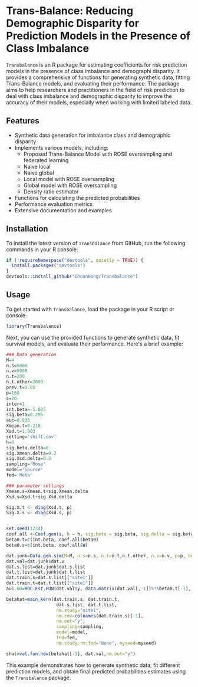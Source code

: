 # Trans-Balance: Reducing Demographic Disparity for Prediction Models in the Presence of Class Imbalance

`Transbalance` is an R package for estimating coefficients for risk prediction models in the presence of class imbalance and demographi disparity. It provides a comprehensive of functions for generating synthetic data, fitting Trans-Balance models, and evaluating their performance. The package aims to help researchers and practitioners in the field of risk prediction to deal with class imbalance and demographic disparity to improve the accuracy of their models, especially when working with limited labeled data.

## Features

- Synthetic data generation for imbalance class and demographic disparity
- Implements various models, including:
  - Proposed Trans-Balance Model with ROSE oversampling and federated learning 
  - Naive local
  - Naive global
  - Local model with ROSE oversampling
  - Global model with ROSE oversampling
  - Density ratio estimator
- Functions for calculating the predicted probabilities
- Performance evaluation metrics
- Extensive documentation and examples

## Installation

To install the latest version of `Transbalance` from GitHub, run the following commands in your R console:

```R
if (!requireNamespace("devtools", quietly = TRUE)) {
  install.packages("devtools")
}
devtools::install_github("ChuanHong/Transbalance")
```

## Usage

To get started with `Transbalance`, load the package in your R script or console:

```R
library(Transbalance)
```

Next, you can use the provided functions to generate synthetic data, fit survival models, and evaluate their performance. Here's a brief example:

```R
### Data generation
M=4
n.s=5000
n.v=5000
n.t=200
n.t.other=2000
prev.t=0.05
p=100
s=20
inter=1
int.beta=-5.025
sig.beta=0.296
auc=0.835
Xmean.t=0.218
Xsd.t=1.003
setting='shift.cov'
h=0
sig.beta.delta=0
sig.Xmean.delta=0.2
sig.Xsd.delta=0.2
sampling='Rose'
model='Source'
fed='Meta'

### parameter settings
Xmean.s=Xmean.t+sig.Xmean.delta
Xsd.s=Xsd.t+sig.Xsd.delta

Sig.X.t <- diag(Xsd.t, p)
Sig.X.s <- diag(Xsd.s, p)


set.seed(1234)
coef.all <-Coef.gen(s, h = h, sig.beta = sig.beta, sig.delta = sig.beta.delta, p = p) 
beta0.t=c(int.beta, coef.all$beta0)
beta0.s=c(int.beta, coef.all$W)

dat.junk=Data.gen.sim(M=M, n.s=n.s, n.t=n.t,n.t.other, n.v=n.v, p=p, beta0.s=beta0.s, beta0.t=beta0.t, mean.X.s=Xmean.s, mean.X.t=Xmean.t, Sig.X.s=Sig.X.s, Sig.X.t=Sig.X.t, inter)
dat.val=dat.junk$dat.v
dat.s.list=dat.junk$dat.s.list
dat.t.list=dat.junk$dat.t.list
dat.train.s=dat.s.list[["site1"]]
dat.train.t=dat.t.list[["site1"]]
auc.00=ROC.Est.FUN(dat.val$y, data.matrix(dat.val[,-1])%*%beta0.t[-1], yy0=0.5)[1]

betahat=main_kern(dat.train.s, dat.train.t, 
                   dat.s.list, dat.t.list,
                   nm.study="site1",
                   nm.cov=colnames(dat.train.s)[-1],
                   nm.out="y",
                   sampling=sampling,
                   model=model,
                   fed=fed,
                   nm.study.rm.fed="None", myseed=myseed)

shat=val.fun.new(betahat[-1], dat.val,nm.out="y")
```

This example demonstrates how to generate synthetic data, fit different prediction models, and obtain final predicted probabilities estimates using the `Transbalance` package.
